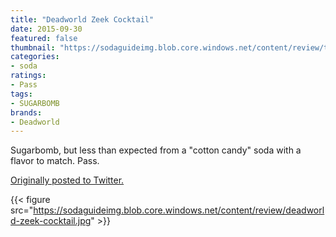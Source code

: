 ```yaml
---
title: "Deadworld Zeek Cocktail"
date: 2015-09-30
featured: false
thumbnail: "https://sodaguideimg.blob.core.windows.net/content/review/thumbs/deadworld-zeek-cocktail.jpg"
categories:
- soda
ratings:
- Pass
tags:
- SUGARBOMB
brands:
- Deadworld
---
```


Sugarbomb, but less than expected from a "cotton candy" soda with a flavor to match. Pass.

[Originally posted to Twitter.](https://twitter.com/Cavorter/status/649276491667116032)

{{< figure src="https://sodaguideimg.blob.core.windows.net/content/review/deadworld-zeek-cocktail.jpg" >}}

